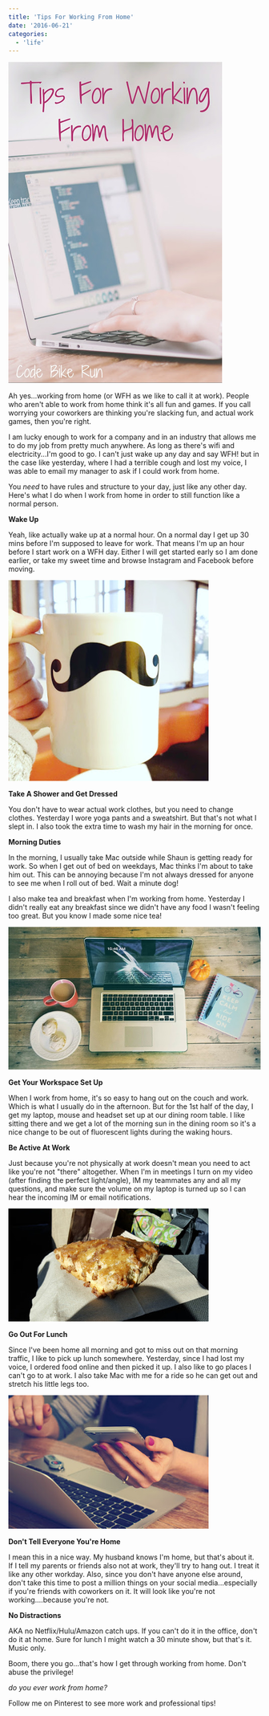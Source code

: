 ```yaml
---
title: 'Tips For Working From Home'
date: '2016-06-21'
categories:
  - 'life'
---
```


[![](images/tips_for_working_from_home.jpg)](https://3.bp.blogspot.com/-QZXBJoV7hac/V2GbaUdnHvI/AAAAAAABYIo/1peeZMaRjwYuMc47-6EwKdkRVT1_D8algCLcB/s1600/tips_for_working_from_home.jpg)

Ah yes...working from home (or WFH as we like to call it at work). People who aren't able to work from home think it's all fun and games. If you call worrying your coworkers are thinking you're slacking fun, and actual work games, then you're right.

I am lucky enough to work for a company and in an industry that allows me to do my job from pretty much anywhere. As long as there's wifi and electricity...I'm good to go. I can't just wake up any day and say WFH! but in the case like yesterday, where I had a terrible cough and lost my voice, I was able to email my manager to ask if I could work from home.

You _need_ to have rules and structure to your day, just like any other day. Here's what I do when I work from home in order to still function like a normal person.

**Wake Up**

Yeah, like actually wake up at a normal hour. On a normal day I get up 30 mins before I'm supposed to leave for work. That means I'm up an hour before I start work on a WFH day. Either I will get started early so I am done earlier, or take my sweet time and browse Instagram and Facebook before moving.

[![](images/IMG_20160104_073754.jpg)](http://2.bp.blogspot.com/-87_JUlPcSBc/VqZnvd4ex6I/AAAAAAABLcA/wIO7OJ4KM6s/s1600/IMG_20160104_073754.jpg)

**Take A Shower and Get Dressed**

You don't have to wear actual work clothes, but you need to change clothes. Yesterday I wore yoga pants and a sweatshirt. But that's not what I slept in. I also took the extra time to wash my hair in the morning for once.

**Morning Duties**

In the morning, I usually take Mac outside while Shaun is getting ready for work. So when I get out of bed on weekdays, Mac thinks I'm about to take him out. This can be annoying because I'm not always dressed for anyone to see me when I roll out of bed. Wait a minute dog!

I also make tea and breakfast when I'm working from home. Yesterday I didn't really eat any breakfast since we didn't have any food I wasn't feeling too great. But you know I made some nice tea!

[![](images/Untitled%2Bdesign.jpg)](http://1.bp.blogspot.com/-Dw8ZUq_qio8/VnnUTc_OsaI/AAAAAAABJeg/TOEw7v0rz2E/s1600/Untitled%2Bdesign.jpg)

**Get Your Workspace Set Up**

When I work from home, it's so easy to hang out on the couch and work. Which is what I usually do in the afternoon. But for the 1st half of the day, I get my laptop, mouse and headset set up at our dining room table. I like sitting there and we get a lot of the morning sun in the dining room so it's a nice change to be out of fluorescent lights during the waking hours.

**Be Active At Work**

Just because you're not physically at work doesn't mean you need to act like you're not "there" altogether. When I'm in meetings I turn on my video (after finding the perfect light/angle), IM my teammates any and all my questions, and make sure the volume on my laptop is turned up so I can hear the incoming IM or email notifications.

[![](images/20160124_124512.jpg)](http://3.bp.blogspot.com/-x9rvfkBh5pY/VqZncEznYjI/AAAAAAABLb4/G2go6GPZzeY/s1600/20160124_124512.jpg)

**Go Out For Lunch**

Since I've been home all morning and got to miss out on that morning traffic, I like to pick up lunch somewhere. Yesterday, since I had lost my voice, I ordered food online and then picked it up. I also like to go places I can't go to at work. I also take Mac with me for a ride so he can get out and stretch his little legs too.

[![](images/comp3.jpg)](http://3.bp.blogspot.com/-FhX48PxyG1M/VqZnUf4VECI/AAAAAAABLbw/dI357Bleaxw/s1600/comp3.jpg)

**Don't Tell Everyone You're Home**

I mean this in a nice way. My husband knows I'm home, but that's about it. If I tell my parents or friends also not at work, they'll try to hang out. I treat it like any other workday. Also, since you don't have anyone else around, don't take this time to post a million things on your social media...especially if you're friends with coworkers on it. It will look like you're not working....because you're not.

**No Distractions**

AKA no Netflix/Hulu/Amazon catch ups. If you can't do it in the office, don't do it at home. Sure for lunch I might watch a 30 minute show, but that's it. Music only.

Boom, there you go...that's how I get through working from home. Don't abuse the privilege!

_do you ever work from home?_

Follow me on Pinterest to see more work and professional tips!
